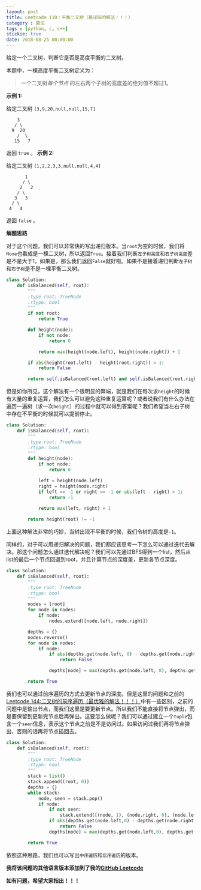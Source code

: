 ```yaml
---
layout: post
title: Leetcode 110：平衡二叉树（最详细的解法！！！）
category : 算法
tags : [python, c, c++]
stickie: true
date: 2018-08-25 00:00:00
---
```


给定一个二叉树，判断它是否是高度平衡的二叉树。

本题中，一棵高度平衡二叉树定义为：

> 一个二叉树*每个节点* 的左右两个子树的高度差的绝对值不超过1。

**示例 1:**

给定二叉树 `[3,9,20,null,null,15,7]`

```
    3
   / \
  9  20
    /  \
   15   7
```

返回 `true` 。
**示例 2:**

给定二叉树 `[1,2,2,3,3,null,null,4,4]`

```
       1
      / \
     2   2
    / \
   3   3
  / \
 4   4
```

返回 `false` 。

**解题思路**

对于这个问题，我们可以非常快的写出递归版本。当`root`为空的时候，我们将`None`也看成是一棵二叉树，所以返回`True`。接着我们判断`左子树高度`和`右子树高度`差是不是大于1，如果是，那么我们返回`False`就好啦。如果不是接着递归判断`左子树`和`右子树`是不是一棵平衡二叉树。

```python
class Solution:        
    def isBalanced(self, root):
        """
        :type root: TreeNode
        :rtype: bool
        """
        if not root:
            return True

        def height(node):
            if not node:
                return 0

            return max(height(node.left), height(node.right)) + 1

        if abs(height(root.left) - height(root.right)) > 1:
            return False

        return self.isBalanced(root.left) and self.isBalanced(root.right)
```

但是如你所见，这个解法有一个很明显的弊端，就是我们在每次求`height`的时候有大量的重复运算，我们怎么可以避免这种重复运算呢？或者说我们有什么办法在遍历一遍树（求一次`height`）的过程中就可以得到答案呢？我们希望当左右子树中存在不平衡的时候就可以提前停止。

```python
class Solution:        
    def isBalanced(self, root):
        """
        :type root: TreeNode
        :rtype: bool
        """
        def height(node):
            if not node:
                return 0

            left = height(node.left)
            right = height(node.right)
            if left == -1 or right == -1 or abs(left - right) > 1:
                return -1

            return max(left, right) + 1
        
        return height(root) != -1
```

上面这种解法非常的巧妙，当树出现不平衡的时候，我们令树的高度是`-1`。

同样的，对于可以用递归解决的问题，我们都应该思考一下怎么可以通过迭代去解决。那这个问题怎么通过迭代解决呢？我们可以先通过BFS得到一个list，然后从list的最后一个节点回退到root，并且计算节点的深度差，更新各节点深度。

```python
class Solution:        
    def isBalanced(self, root):
        """
        :type root: TreeNode
        :rtype: bool
        """
        nodes = [root]
        for node in nodes:
            if node:
                nodes.extend([node.left, node.right])

        depths = {}
        nodes.reverse()
        for node in nodes:
            if node:
                if abs(depths.get(node.left, 0) - depths.get(node.right, 0)) > 1:
                    return False

                depths[node] = max(depths.get(node.left, 0), depths.get(node.right, 0)) + 1

        return True
```

我们也可以通过前序遍历的方式去更新节点的深度。但是这里的问题和之前的[Leetcode 144:二叉树的前序遍历（最优雅的解法！！！）](http://blog.csdn.net/qq_17550379/article/details/80731041)中有一些区别，之前的问题中是输出节点，而我们这里是要更新节点。所以我们不能直接将节点弹出，而是要保留到更新完节点后再弹出。这要怎么做呢？我们可以通过建立一个`tuple`包含一个`seen`信息，表示这个节点之前是不是访问过。如果访问过我们再将节点弹出，否则的话再将节点插回去。

```python
class Solution:        
    def isBalanced(self, root):
        """
        :type root: TreeNode
        :rtype: bool
        """
        stack = list()
        stack.append((root, 0))
        depths = {}
        while stack:
            node, seen = stack.pop()
            if node:
                if not seen:
                    stack.extend([(node, 1), (node.right, 0), (node.left, 0)])
                if abs(depths.get(node.left,0) - depths.get(node.right,0)) > 1:
                    return False
                depths[node] = max(depths.get(node.left,0), depths.get(node.right,0)) + 1

        return True
```

依照这种思路，我们也可以写出`中序遍历`和`后序遍历`的版本。

**我将该问题的其他语言版本添加到了我的[GitHub Leetcode](https://github.com/luliyucoordinate/Leetcode)**

**如有问题，希望大家指出！！！**